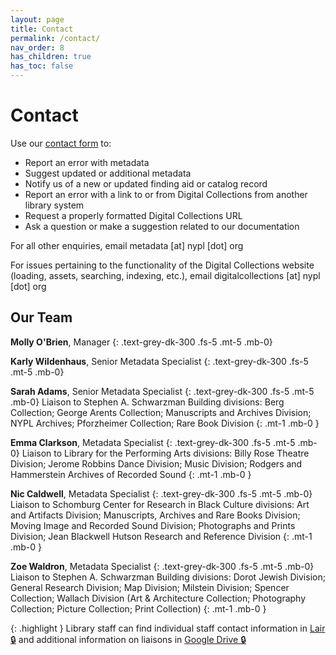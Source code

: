```yaml
---
layout: page
title: Contact
permalink: /contact/
nav_order: 8
has_children: true
has_toc: false
---
```


# Contact
Use our [contact form](/metadata-documentation/contact/form/) to:
- Report an error with metadata
- Suggest updated or additional metadata
- Notify us of a new or updated finding aid or catalog record
- Report an error with a link to or from Digital Collections from another library system
- Request a properly formatted Digital Collections URL
- Ask a question or make a suggestion related to our documentation

For all other enquiries, email metadata [at] nypl [dot] org

For issues pertaining to the functionality of the Digital Collections website (loading, assets, searching, indexing, etc.), email digitalcollections [at] nypl [dot] org

## Our Team

**Molly O'Brien**, Manager
{: .text-grey-dk-300 .fs-5 .mt-5 .mb-0}

**Karly Wildenhaus**, Senior Metadata Specialist
{: .text-grey-dk-300 .fs-5 .mt-5 .mb-0}

**Sarah Adams**, Senior Metadata Specialist
{: .text-grey-dk-300 .fs-5 .mt-5 .mb-0}
Liaison to Stephen A. Schwarzman Building divisions: Berg Collection; George Arents Collection; Manuscripts and Archives Division; NYPL Archives; Pforzheimer Collection; Rare Book Division
{: .mt-1 .mb-0 }

**Emma Clarkson**, Metadata Specialist
{: .text-grey-dk-300 .fs-5 .mt-5 .mb-0}
Liaison to Library for the Performing Arts divisions: Billy Rose Theatre Division; Jerome Robbins Dance Division; Music Division; Rodgers and Hammerstein Archives of Recorded Sound
{: .mt-1 .mb-0 }

**Nic Caldwell**, Metadata Specialist
{: .text-grey-dk-300 .fs-5 .mt-5 .mb-0}
Liaison to Schomburg Center for Research in Black Culture divisions: Art and Artifacts Division; Manuscripts, Archives and Rare Books Division; Moving Image and Recorded Sound Division; Photographs and Prints Division; Jean Blackwell Hutson Research and Reference Division
{: .mt-1 .mb-0 }

**Zoe Waldron**, Metadata Specialist
{: .text-grey-dk-300 .fs-5 .mt-5 .mb-0}
Liaison to Stephen A. Schwarzman Building divisions: Dorot Jewish Division; General Research Division; Map Division; Milstein Division; Spencer Collection; Wallach Division (Art & Architecture Collection; Photography Collection; Picture Collection; Print Collection)
{: .mt-1 .mb-0 }

{: .highlight }
Library staff can find individual staff contact information in [Lair 🔒](https://lair.nypl.org/-/departments/library-sites-and-services/research-libraries/metadata-services-unit) and additional information on liaisons in [Google Drive 🔒](https://docs.google.com/spreadsheets/d/1P-YDJigon640fTCLP4Ig4-zmzqrX88v5M24ShuxFNVY/edit) 
